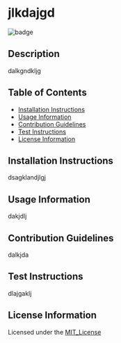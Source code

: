 # jlkdajgd

![badge](https://img.shields.io/badge/License-MIT_License-brightgreen)    
## Description
dalkgndkljg

## Table of Contents
* [Installation Instructions](#installation-instructions)
* [Usage Information](#usage-information)
* [Contribution Guidelines](#contribution-guidelines)
* [Test Instructions](#test-instructions)
* [License Information](#license-information)

## Installation Instructions
dsagklandjlgj

## Usage Information
dakjdlj

## Contribution Guidelines
dalkjda

## Test Instructions
dlajgaklj

## License Information

Licensed under the [MIT_License](LICENSE)